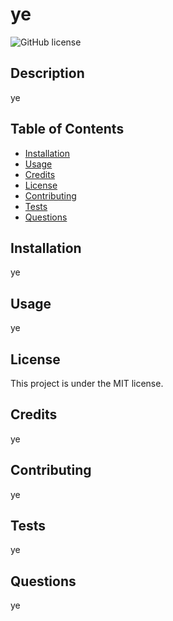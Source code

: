 
  # ye
  ![GitHub license](https://img.shields.io/badge/license-MIT-blue.svg)
## Description

ye

## Table of Contents 

- [Installation](#installation)
- [Usage](#usage)
- [Credits](#credits)
- [License](#license)
- [Contributing](#contributing)
- [Tests](#tests)
- [Questions](#questions)

## Installation
ye


## Usage
ye

## License
 This project is under the MIT license.

## Credits
ye



## Contributing

ye


## Tests

ye


## Questions

ye


  
